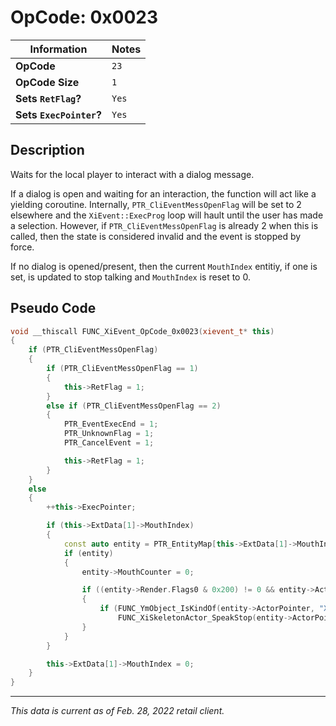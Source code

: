 # OpCode: 0x0023

| Information               | Notes |
|---                        |---    |
| **OpCode**                | `23`  |
| **OpCode Size**           | `1`   |
| **Sets `RetFlag`?**       | `Yes` |
| **Sets `ExecPointer`?**   | `Yes` |

## Description

Waits for the local player to interact with a dialog message.

If a dialog is open and waiting for an interaction, the function will act like a yielding coroutine. Internally, `PTR_CliEventMessOpenFlag` will be set to 2 elsewhere and the `XiEvent::ExecProg` loop will hault until the user has made a selection. However, if `PTR_CliEventMessOpenFlag` is already 2 when this is called, then the state is considered invalid and the event is stopped by force.

If no dialog is opened/present, then the current `MouthIndex` entitiy, if one is set, is updated to stop talking and `MouthIndex` is reset to 0.

## Pseudo Code

```cpp
void __thiscall FUNC_XiEvent_OpCode_0x0023(xievent_t* this)
{
    if (PTR_CliEventMessOpenFlag)
    {
        if (PTR_CliEventMessOpenFlag == 1)
        {
            this->RetFlag = 1;
        }
        else if (PTR_CliEventMessOpenFlag == 2)
        {
            PTR_EventExecEnd = 1;
            PTR_UnknownFlag = 1;
            PTR_CancelEvent = 1;

            this->RetFlag = 1;
        }
    }
    else
    {
        ++this->ExecPointer;

        if (this->ExtData[1]->MouthIndex)
        {
            const auto entity = PTR_EntityMap[this->ExtData[1]->MouthIndex];
            if (entity)
            {
                entity->MouthCounter = 0;

                if ((entity->Render.Flags0 & 0x200) != 0 && entity->ActorPointer)
                {
                    if (FUNC_YmObject_IsKindOf(entity->ActorPointer, "XiSkeletonActor")
                        FUNC_XiSkeletonActor_SpeakStop(entity->ActorPointer);
                }
            }
        }

        this->ExtData[1]->MouthIndex = 0;
    }
}
```

---

_This data is current as of Feb. 28, 2022 retail client._